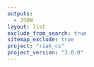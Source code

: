 ```yaml
---
outputs:
  - JSON
layout: list
exclude_from_search: true
sitemap_exclude: true
project: "riak_cs"
project_version: "3.0.0"
---
```



